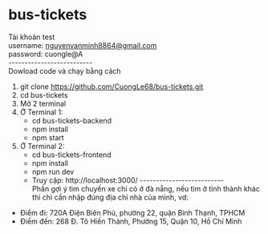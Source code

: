 ﻿# bus-tickets
Tài khoản test </br>
username: nguyenvanminh8864@gmail.com </br>
password: cuongle@A </br>
-------------------------- </br>
Dowload code và chạy bằng cách </br>
1. git clone https://github.com/CuongLe68/bus-tickets.git </br>
2. cd bus-tickets </br>
3. Mở 2 terminal </br>
4. Ở Terminal 1: </br>
     + cd bus-tickets-backend </br>
     + npm install </br>
     + npm start </br>
5. Ở Terminal 2: </br>
     + cd bus-tickets-frontend </br>
     + npm install </br>
     + npm run dev </br>
     + Truy cập: http://localhost:3000/
-------------------------- </br>
Phần gợi ý tìm chuyến xe chỉ có ở đà nẵng, nếu tìm ở tỉnh thành khác thì chỉ cần nhập đúng địa chỉ nhà của mình, vd:
+ Điểm đi: 720A Điện Biên Phủ, phường 22, quận Bình Thạnh, TPHCM
+ Điểm đến: 268 Đ. Tô Hiến Thành, Phường 15, Quận 10, Hồ Chí Minh
